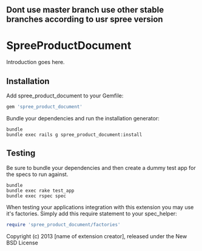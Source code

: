 Dont use master branch use other stable branches according to usr spree version
------------------------------------------------------------------------------------

SpreeProductDocument
====================

Introduction goes here.

Installation
------------

Add spree_product_document to your Gemfile:

```ruby
gem 'spree_product_document'
```

Bundle your dependencies and run the installation generator:

```shell
bundle
bundle exec rails g spree_product_document:install
```

Testing
-------

Be sure to bundle your dependencies and then create a dummy test app for the specs to run against.

```shell
bundle
bundle exec rake test_app
bundle exec rspec spec
```

When testing your applications integration with this extension you may use it's factories.
Simply add this require statement to your spec_helper:

```ruby
require 'spree_product_document/factories'
```

Copyright (c) 2013 [name of extension creator], released under the New BSD License
